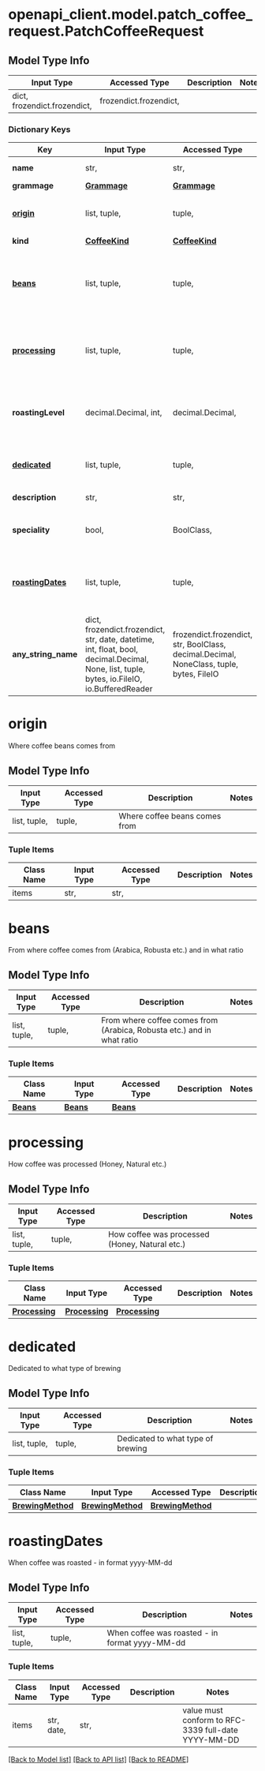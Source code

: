 # openapi_client.model.patch_coffee_request.PatchCoffeeRequest

## Model Type Info
Input Type | Accessed Type | Description | Notes
------------ | ------------- | ------------- | -------------
dict, frozendict.frozendict,  | frozendict.frozendict,  |  | 

### Dictionary Keys
Key | Input Type | Accessed Type | Description | Notes
------------ | ------------- | ------------- | ------------- | -------------
**name** | str,  | str,  | Name of coffee | [optional] 
**grammage** | [**Grammage**](Grammage.md) | [**Grammage**](Grammage.md) |  | [optional] 
**[origin](#origin)** | list, tuple,  | tuple,  | Where coffee beans comes from | [optional] 
**kind** | [**CoffeeKind**](CoffeeKind.md) | [**CoffeeKind**](CoffeeKind.md) |  | [optional] 
**[beans](#beans)** | list, tuple,  | tuple,  | From where coffee comes from (Arabica, Robusta etc.) and in what ratio | [optional] 
**[processing](#processing)** | list, tuple,  | tuple,  | How coffee was processed (Honey, Natural etc.) | [optional] 
**roastingLevel** | decimal.Decimal, int,  | decimal.Decimal,  | Roasting level of beans - 2: Blond, 5: Medium, 8: Dark | [optional] value must be a 32 bit integer
**[dedicated](#dedicated)** | list, tuple,  | tuple,  | Dedicated to what type of brewing | [optional] 
**description** | str,  | str,  | Description of product | [optional] 
**speciality** | bool,  | BoolClass,  | Rated as speciality coffee by roaster | [optional] 
**[roastingDates](#roastingDates)** | list, tuple,  | tuple,  | When coffee was roasted - in format yyyy-MM-dd | [optional] 
**any_string_name** | dict, frozendict.frozendict, str, date, datetime, int, float, bool, decimal.Decimal, None, list, tuple, bytes, io.FileIO, io.BufferedReader | frozendict.frozendict, str, BoolClass, decimal.Decimal, NoneClass, tuple, bytes, FileIO | any string name can be used but the value must be the correct type | [optional]

# origin

Where coffee beans comes from

## Model Type Info
Input Type | Accessed Type | Description | Notes
------------ | ------------- | ------------- | -------------
list, tuple,  | tuple,  | Where coffee beans comes from | 

### Tuple Items
Class Name | Input Type | Accessed Type | Description | Notes
------------- | ------------- | ------------- | ------------- | -------------
items | str,  | str,  |  | 

# beans

From where coffee comes from (Arabica, Robusta etc.) and in what ratio

## Model Type Info
Input Type | Accessed Type | Description | Notes
------------ | ------------- | ------------- | -------------
list, tuple,  | tuple,  | From where coffee comes from (Arabica, Robusta etc.) and in what ratio | 

### Tuple Items
Class Name | Input Type | Accessed Type | Description | Notes
------------- | ------------- | ------------- | ------------- | -------------
[**Beans**](Beans.md) | [**Beans**](Beans.md) | [**Beans**](Beans.md) |  | 

# processing

How coffee was processed (Honey, Natural etc.)

## Model Type Info
Input Type | Accessed Type | Description | Notes
------------ | ------------- | ------------- | -------------
list, tuple,  | tuple,  | How coffee was processed (Honey, Natural etc.) | 

### Tuple Items
Class Name | Input Type | Accessed Type | Description | Notes
------------- | ------------- | ------------- | ------------- | -------------
[**Processing**](Processing.md) | [**Processing**](Processing.md) | [**Processing**](Processing.md) |  | 

# dedicated

Dedicated to what type of brewing

## Model Type Info
Input Type | Accessed Type | Description | Notes
------------ | ------------- | ------------- | -------------
list, tuple,  | tuple,  | Dedicated to what type of brewing | 

### Tuple Items
Class Name | Input Type | Accessed Type | Description | Notes
------------- | ------------- | ------------- | ------------- | -------------
[**BrewingMethod**](BrewingMethod.md) | [**BrewingMethod**](BrewingMethod.md) | [**BrewingMethod**](BrewingMethod.md) |  | 

# roastingDates

When coffee was roasted - in format yyyy-MM-dd

## Model Type Info
Input Type | Accessed Type | Description | Notes
------------ | ------------- | ------------- | -------------
list, tuple,  | tuple,  | When coffee was roasted - in format yyyy-MM-dd | 

### Tuple Items
Class Name | Input Type | Accessed Type | Description | Notes
------------- | ------------- | ------------- | ------------- | -------------
items | str, date,  | str,  |  | value must conform to RFC-3339 full-date YYYY-MM-DD

[[Back to Model list]](../../README.md#documentation-for-models) [[Back to API list]](../../README.md#documentation-for-api-endpoints) [[Back to README]](../../README.md)

